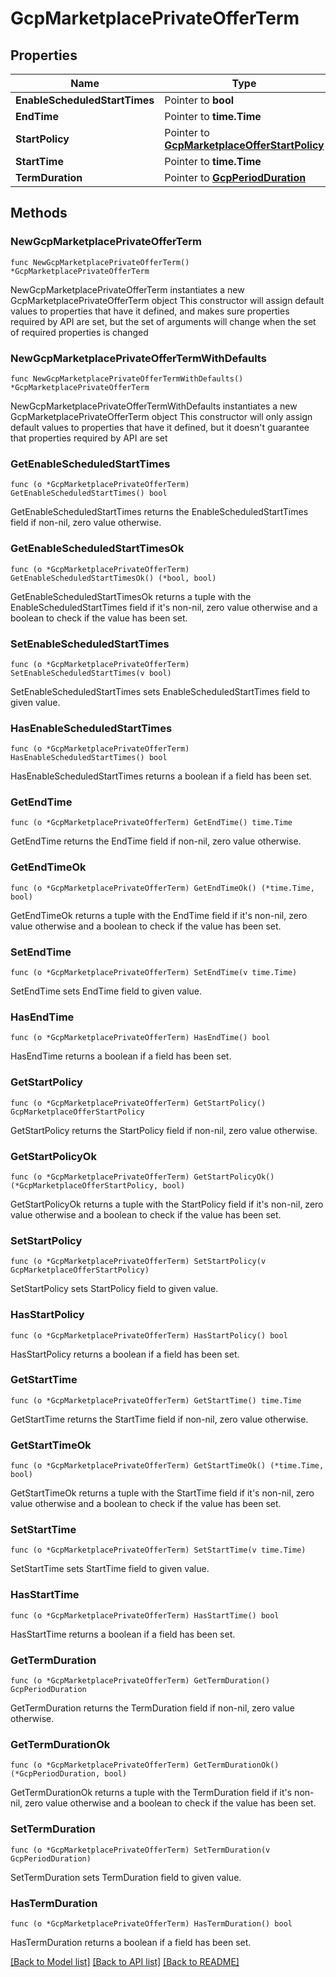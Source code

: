 # GcpMarketplacePrivateOfferTerm

## Properties

Name | Type | Description | Notes
------------ | ------------- | ------------- | -------------
**EnableScheduledStartTimes** | Pointer to **bool** |  | [optional] 
**EndTime** | Pointer to **time.Time** |  | [optional] 
**StartPolicy** | Pointer to [**GcpMarketplaceOfferStartPolicy**](GcpMarketplaceOfferStartPolicy.md) |  | [optional] 
**StartTime** | Pointer to **time.Time** |  | [optional] 
**TermDuration** | Pointer to [**GcpPeriodDuration**](GcpPeriodDuration.md) |  | [optional] 

## Methods

### NewGcpMarketplacePrivateOfferTerm

`func NewGcpMarketplacePrivateOfferTerm() *GcpMarketplacePrivateOfferTerm`

NewGcpMarketplacePrivateOfferTerm instantiates a new GcpMarketplacePrivateOfferTerm object
This constructor will assign default values to properties that have it defined,
and makes sure properties required by API are set, but the set of arguments
will change when the set of required properties is changed

### NewGcpMarketplacePrivateOfferTermWithDefaults

`func NewGcpMarketplacePrivateOfferTermWithDefaults() *GcpMarketplacePrivateOfferTerm`

NewGcpMarketplacePrivateOfferTermWithDefaults instantiates a new GcpMarketplacePrivateOfferTerm object
This constructor will only assign default values to properties that have it defined,
but it doesn't guarantee that properties required by API are set

### GetEnableScheduledStartTimes

`func (o *GcpMarketplacePrivateOfferTerm) GetEnableScheduledStartTimes() bool`

GetEnableScheduledStartTimes returns the EnableScheduledStartTimes field if non-nil, zero value otherwise.

### GetEnableScheduledStartTimesOk

`func (o *GcpMarketplacePrivateOfferTerm) GetEnableScheduledStartTimesOk() (*bool, bool)`

GetEnableScheduledStartTimesOk returns a tuple with the EnableScheduledStartTimes field if it's non-nil, zero value otherwise
and a boolean to check if the value has been set.

### SetEnableScheduledStartTimes

`func (o *GcpMarketplacePrivateOfferTerm) SetEnableScheduledStartTimes(v bool)`

SetEnableScheduledStartTimes sets EnableScheduledStartTimes field to given value.

### HasEnableScheduledStartTimes

`func (o *GcpMarketplacePrivateOfferTerm) HasEnableScheduledStartTimes() bool`

HasEnableScheduledStartTimes returns a boolean if a field has been set.

### GetEndTime

`func (o *GcpMarketplacePrivateOfferTerm) GetEndTime() time.Time`

GetEndTime returns the EndTime field if non-nil, zero value otherwise.

### GetEndTimeOk

`func (o *GcpMarketplacePrivateOfferTerm) GetEndTimeOk() (*time.Time, bool)`

GetEndTimeOk returns a tuple with the EndTime field if it's non-nil, zero value otherwise
and a boolean to check if the value has been set.

### SetEndTime

`func (o *GcpMarketplacePrivateOfferTerm) SetEndTime(v time.Time)`

SetEndTime sets EndTime field to given value.

### HasEndTime

`func (o *GcpMarketplacePrivateOfferTerm) HasEndTime() bool`

HasEndTime returns a boolean if a field has been set.

### GetStartPolicy

`func (o *GcpMarketplacePrivateOfferTerm) GetStartPolicy() GcpMarketplaceOfferStartPolicy`

GetStartPolicy returns the StartPolicy field if non-nil, zero value otherwise.

### GetStartPolicyOk

`func (o *GcpMarketplacePrivateOfferTerm) GetStartPolicyOk() (*GcpMarketplaceOfferStartPolicy, bool)`

GetStartPolicyOk returns a tuple with the StartPolicy field if it's non-nil, zero value otherwise
and a boolean to check if the value has been set.

### SetStartPolicy

`func (o *GcpMarketplacePrivateOfferTerm) SetStartPolicy(v GcpMarketplaceOfferStartPolicy)`

SetStartPolicy sets StartPolicy field to given value.

### HasStartPolicy

`func (o *GcpMarketplacePrivateOfferTerm) HasStartPolicy() bool`

HasStartPolicy returns a boolean if a field has been set.

### GetStartTime

`func (o *GcpMarketplacePrivateOfferTerm) GetStartTime() time.Time`

GetStartTime returns the StartTime field if non-nil, zero value otherwise.

### GetStartTimeOk

`func (o *GcpMarketplacePrivateOfferTerm) GetStartTimeOk() (*time.Time, bool)`

GetStartTimeOk returns a tuple with the StartTime field if it's non-nil, zero value otherwise
and a boolean to check if the value has been set.

### SetStartTime

`func (o *GcpMarketplacePrivateOfferTerm) SetStartTime(v time.Time)`

SetStartTime sets StartTime field to given value.

### HasStartTime

`func (o *GcpMarketplacePrivateOfferTerm) HasStartTime() bool`

HasStartTime returns a boolean if a field has been set.

### GetTermDuration

`func (o *GcpMarketplacePrivateOfferTerm) GetTermDuration() GcpPeriodDuration`

GetTermDuration returns the TermDuration field if non-nil, zero value otherwise.

### GetTermDurationOk

`func (o *GcpMarketplacePrivateOfferTerm) GetTermDurationOk() (*GcpPeriodDuration, bool)`

GetTermDurationOk returns a tuple with the TermDuration field if it's non-nil, zero value otherwise
and a boolean to check if the value has been set.

### SetTermDuration

`func (o *GcpMarketplacePrivateOfferTerm) SetTermDuration(v GcpPeriodDuration)`

SetTermDuration sets TermDuration field to given value.

### HasTermDuration

`func (o *GcpMarketplacePrivateOfferTerm) HasTermDuration() bool`

HasTermDuration returns a boolean if a field has been set.


[[Back to Model list]](../README.md#documentation-for-models) [[Back to API list]](../README.md#documentation-for-api-endpoints) [[Back to README]](../README.md)


